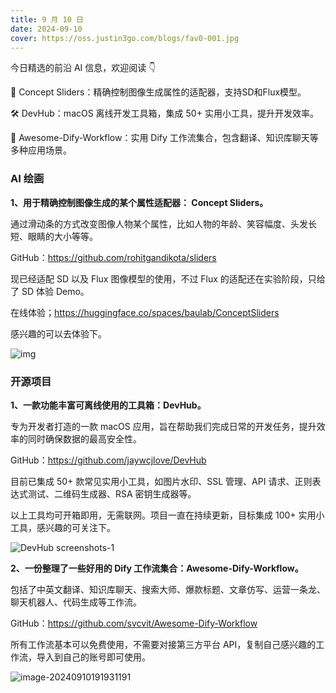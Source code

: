 ```yaml
---
title: 9 月 10 日
date: 2024-09-10
cover: https://oss.justin3go.com/blogs/fav0-001.jpg
---
```


今日精选的前沿 AI 信息，欢迎阅读 👇

🎨 Concept Sliders：精确控制图像生成属性的适配器，支持SD和Flux模型。

🛠️ DevHub：macOS 离线开发工具箱，集成 50+ 实用小工具，提升开发效率。

🔧 Awesome-Dify-Workflow：实用 Dify 工作流集合，包含翻译、知识库聊天等多种应用场景。

### AI 绘画

**1、用于精确控制图像生成的某个属性适配器： Concept Sliders。**

通过滑动条的方式改变图像人物某个属性，比如人物的年龄、笑容幅度、头发长短、眼睛的大小等等。

GitHub：https://github.com/rohitgandikota/sliders

现已经适配 SD 以及 Flux 图像模型的使用，不过 Flux 的适配还在实验阶段，只给了 SD 体验 Demo。

在线体验；https://huggingface.co/spaces/baulab/ConceptSliders

感兴趣的可以去体验下。

 ![img](https://cdn.jsdelivr.net/gh/freelander/oss@master/baodian/2024-09-10/main_figure.png)





### 开源项目

**1、一款功能丰富可离线使用的工具箱：DevHub。**

专为开发者打造的一款 macOS 应用，旨在帮助我们完成日常的开发任务，提升效率的同时确保数据的最高安全性。

GitHub：https://github.com/jaywcjlove/DevHub

目前已集成 50+ 款常见实用小工具，如图片水印、SSL 管理、API 请求、正则表达式测试、二维码生成器、RSA 密钥生成器等。

以上工具均可开箱即用，无需联网。项目一直在持续更新，目标集成 100+ 实用小工具，感兴趣的可关注下。

![DevHub screenshots-1](https://cdn.jsdelivr.net/gh/freelander/oss@master/ai-daily/2024-09-10/screenshots-1.png)



**2、一份整理了一些好用的 Dify 工作流集合：Awesome-Dify-Workflow。**

包括了中英文翻译、知识库聊天、搜索大师、爆款标题、文章仿写、运营一条龙、聊天机器人、代码生成等工作流。

GitHub：https://github.com/svcvit/Awesome-Dify-Workflow

所有工作流基本可以免费使用，不需要对接第三方平台 API，复制自己感兴趣的工作流，导入到自己的账号即可使用。

![image-20240910191931191](https://cdn.jsdelivr.net/gh/freelander/oss@master/baodian/2024-09-10/image-20240910191931191.png)

